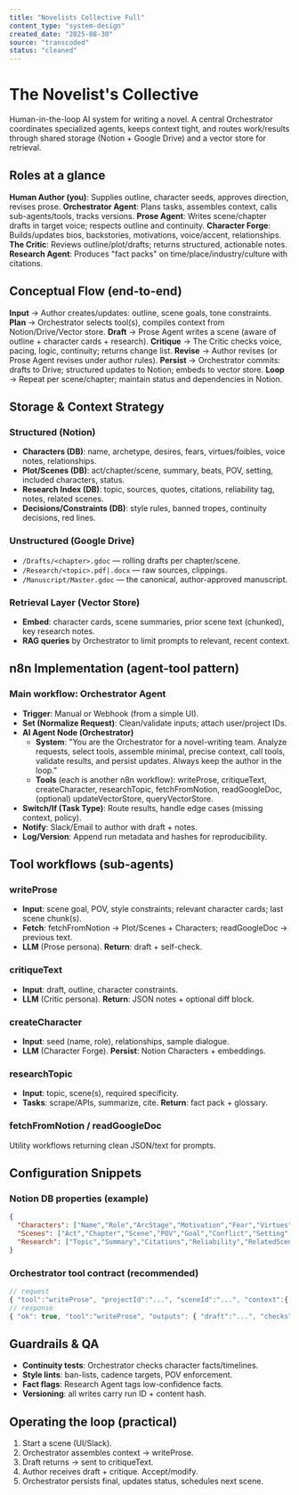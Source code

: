```yaml
---
title: "Novelists Collective Full"
content_type: "system-design"
created_date: "2025-08-30"
source: "transcoded"
status: "cleaned"
---
```


# The Novelist's Collective

Human-in-the-loop AI system for writing a novel. A central Orchestrator coordinates specialized agents, keeps context tight, and routes work/results through shared storage (Notion + Google Drive) and a vector store for retrieval.

## Roles at a glance

**Human Author (you)**: Supplies outline, character seeds, approves direction, revises prose.
**Orchestrator Agent**: Plans tasks, assembles context, calls sub-agents/tools, tracks versions.
**Prose Agent**: Writes scene/chapter drafts in target voice; respects outline and continuity.
**Character Forge**: Builds/updates bios, backstories, motivations, voice/accent, relationships.
**The Critic**: Reviews outline/plot/drafts; returns structured, actionable notes.
**Research Agent**: Produces "fact packs" on time/place/industry/culture with citations.

## Conceptual Flow (end-to-end)

**Input** → Author creates/updates: outline, scene goals, tone constraints.
**Plan** → Orchestrator selects tool(s), compiles context from Notion/Drive/Vector store.
**Draft** → Prose Agent writes a scene (aware of outline + character cards + research).
**Critique** → The Critic checks voice, pacing, logic, continuity; returns change list.
**Revise** → Author revises (or Prose Agent revises under author rules).
**Persist** → Orchestrator commits: drafts to Drive; structured updates to Notion; embeds to vector store.
**Loop** → Repeat per scene/chapter; maintain status and dependencies in Notion.

## Storage & Context Strategy

### Structured (Notion)
- **Characters (DB)**: name, archetype, desires, fears, virtues/foibles, voice notes, relationships.
- **Plot/Scenes (DB)**: act/chapter/scene, summary, beats, POV, setting, included characters, status.
- **Research Index (DB)**: topic, sources, quotes, citations, reliability tag, notes, related scenes.
- **Decisions/Constraints (DB)**: style rules, banned tropes, continuity decisions, red lines.

### Unstructured (Google Drive)
- `/Drafts/<chapter>.gdoc` — rolling drafts per chapter/scene.
- `/Research/<topic>.pdf|.docx` — raw sources, clippings.
- `/Manuscript/Master.gdoc` — the canonical, author-approved manuscript.

### Retrieval Layer (Vector Store)
- **Embed**: character cards, scene summaries, prior scene text (chunked), key research notes.
- **RAG queries** by Orchestrator to limit prompts to relevant, recent context.

## n8n Implementation (agent-tool pattern)

### Main workflow: Orchestrator Agent
- **Trigger**: Manual or Webhook (from a simple UI).
- **Set (Normalize Request)**: Clean/validate inputs; attach user/project IDs.
- **AI Agent Node (Orchestrator)**
  - **System**: "You are the Orchestrator for a novel-writing team. Analyze requests, select tools, assemble minimal, precise context, call tools, validate results, and persist updates. Always keep the author in the loop."
  - **Tools** (each is another n8n workflow): writeProse, critiqueText, createCharacter, researchTopic, fetchFromNotion, readGoogleDoc, (optional) updateVectorStore, queryVectorStore.
- **Switch/If (Task Type)**: Route results, handle edge cases (missing context, policy).
- **Notify**: Slack/Email to author with draft + notes.
- **Log/Version**: Append run metadata and hashes for reproducibility.

## Tool workflows (sub-agents)

### writeProse
- **Input**: scene goal, POV, style constraints; relevant character cards; last scene chunk(s).
- **Fetch**: fetchFromNotion → Plot/Scenes + Characters; readGoogleDoc → previous text.
- **LLM** (Prose persona). **Return**: draft + self-check.

### critiqueText
- **Input**: draft, outline, character constraints.
- **LLM** (Critic persona). **Return**: JSON notes + optional diff block.

### createCharacter
- **Input**: seed (name, role), relationships, sample dialogue.
- **LLM** (Character Forge). **Persist**: Notion Characters + embeddings.

### researchTopic
- **Input**: topic, scene(s), required specificity.
- **Tasks**: scrape/APIs, summarize, cite. **Return**: fact pack + glossary.

### fetchFromNotion / readGoogleDoc
Utility workflows returning clean JSON/text for prompts.

## Configuration Snippets

### Notion DB properties (example)
```json
{
  "Characters": ["Name","Role","ArcStage","Motivation","Fear","Virtues","Foibles","VoiceNotes","Accent","Relationships"],
  "Scenes": ["Act","Chapter","Scene","POV","Goal","Conflict","Setting","CharactersPresent","Beats","Status","Links"],
  "Research": ["Topic","Summary","Citations","Reliability","RelatedScenes","Tags","LastUpdatedISO"]
}
```

### Orchestrator tool contract (recommended)
```javascript
// request
{ "tool":"writeProse", "projectId":"...", "sceneId":"...", "context":{...} }
// response
{ "ok": true, "tool":"writeProse", "outputs": { "draft":"...", "checks": {...} }, "persist": [{ "type":"drive.write", ... }, { "type":"..." }] }
```

## Guardrails & QA
- **Continuity tests**: Orchestrator checks character facts/timelines.
- **Style lints**: ban-lists, cadence targets, POV enforcement.
- **Fact flags**: Research Agent tags low-confidence facts.
- **Versioning**: all writes carry run ID + content hash.

## Operating the loop (practical)
1. Start a scene (UI/Slack).
2. Orchestrator assembles context → writeProse.
3. Draft returns → sent to critiqueText.
4. Author receives draft + critique. Accept/modify.
5. Orchestrator persists final, updates status, schedules next scene.
